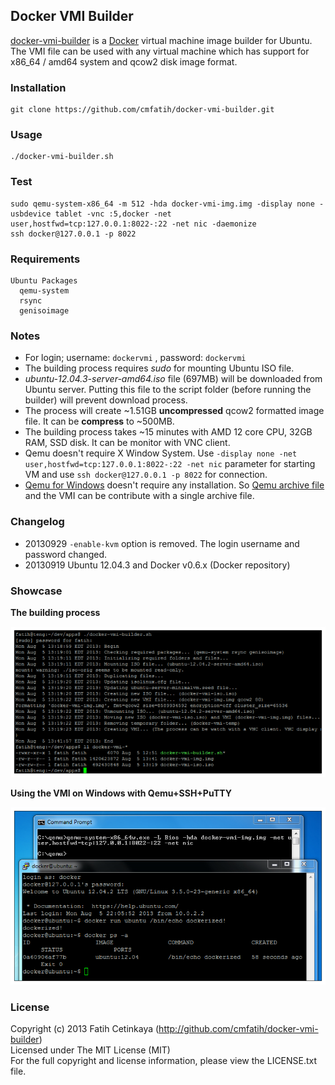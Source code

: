 ## Docker VMI Builder

  [docker-vmi-builder](http://github.com/cmfatih/docker-vmi-builder) is a [Docker](http://www.docker.io/) virtual machine image builder for Ubuntu. 
  The VMI file can be used with any virtual machine which has support for x86_64 / amd64 system and qcow2 disk image format.
  
### Installation

```
git clone https://github.com/cmfatih/docker-vmi-builder.git
```

### Usage

```
./docker-vmi-builder.sh
```

### Test

```
sudo qemu-system-x86_64 -m 512 -hda docker-vmi-img.img -display none -usbdevice tablet -vnc :5,docker -net user,hostfwd=tcp:127.0.0.1:8022-:22 -net nic -daemonize
ssh docker@127.0.0.1 -p 8022
```

### Requirements

```
Ubuntu Packages
  qemu-system 
  rsync 
  genisoimage
```

### Notes

* For login; username: `dockervmi` , password: `dockervmi`
* The building process requires *sudo* for mounting Ubuntu ISO file.
* *ubuntu-12.04.3-server-amd64.iso* file (697MB) will be downloaded from Ubuntu server. Putting this file to the script folder (before running the builder) will prevent download process.
* The process will create ~1.51GB **uncompressed** qcow2 formatted image file. It can be **compress** to ~500MB.
* The building process takes ~15 minutes with AMD 12 core CPU, 32GB RAM, SSD disk. It can be monitor with VNC client.
* Qemu doesn't require X Window System. Use `-display none -net user,hostfwd=tcp:127.0.0.1:8022-:22 -net nic` parameter for starting VM and use `ssh docker@127.0.0.1 -p 8022` for connection.
* [Qemu for Windows](http://lassauge.free.fr/qemu/) doesn't require any installation. So [Qemu archive file](http://lassauge.free.fr/qemu/release/Qemu-1.5.1-windows.zip) and the VMI can be contribute with a single archive file.

### Changelog

* 20130929 `-enable-kvm` option is removed. The login username and password changed.
* 20130919 Ubuntu 12.04.3 and Docker v0.6.x (Docker repository)

### Showcase

**The building process**

![docker-vmi-builder.sh](docs/img/dvb-out.png)

**Using the VMI on Windows with Qemu+SSH+PuTTY**

![docker-vmi-img.img](docs/img/vmi-win-qemu-ssh.png)

### License

Copyright (c) 2013 Fatih Cetinkaya (http://github.com/cmfatih/docker-vmi-builder)  
Licensed under The MIT License (MIT)  
For the full copyright and license information, please view the LICENSE.txt file.
